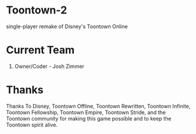 # Toontown-2
single-player remake of Disney's Toontown Online

# Current Team

1. Owner/Coder - Josh Zimmer 

# Thanks

Thanks To Disney, Toontown Offline, Toontown Rewritten, Toontown Infinite, Toontown Fellowship, Toontown Empire, Toontown Stride, 
and the Toontown community for making this game possible and to keep the Toontown spirit alive.

